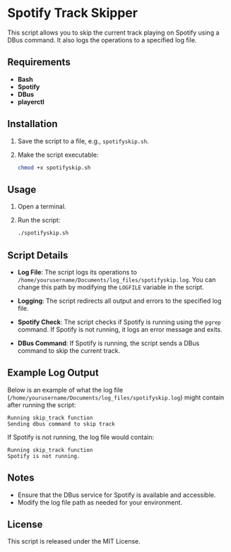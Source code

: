 

# Spotify Track Skipper

This script allows you to skip the current track playing on Spotify using a DBus command. It also logs the operations to a specified log file.

## Requirements

- **Bash**
- **Spotify**
- **DBus**
- **playerctl**

## Installation

1. Save the script to a file, e.g., `spotifyskip.sh`.
2. Make the script executable:

   ```bash
   chmod +x spotifyskip.sh
   ```

## Usage

1. Open a terminal.
2. Run the script:

   ```bash
   ./spotifyskip.sh
   ```

## Script Details

- **Log File**: The script logs its operations to `/home/yourusername/Documents/log_files/spotifyskip.log`. You can change this path by modifying the `LOGFILE` variable in the script.

- **Logging**: The script redirects all output and errors to the specified log file.

- **Spotify Check**: The script checks if Spotify is running using the `pgrep` command. If Spotify is not running, it logs an error message and exits.

- **DBus Command**: If Spotify is running, the script sends a DBus command to skip the current track.

## Example Log Output

Below is an example of what the log file (`/home/yourusername/Documents/log_files/spotifyskip.log`) might contain after running the script:

```
Running skip_track function
Sending dbus command to skip track
```

If Spotify is not running, the log file would contain:

```
Running skip_track function
Spotify is not running.
```

## Notes

- Ensure that the DBus service for Spotify is available and accessible.
- Modify the log file path as needed for your environment.

## License

This script is released under the MIT License.

